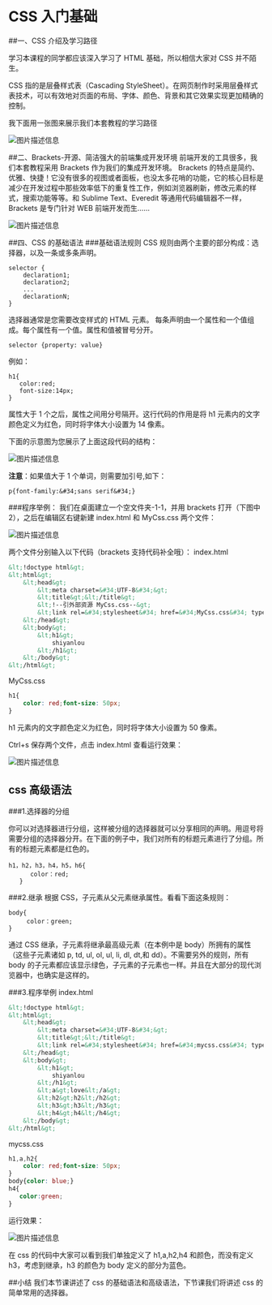 # CSS 入门基础

##一、CSS 介绍及学习路径

学习本课程的同学都应该深入学习了 HTML 基础，所以相信大家对 CSS 并不陌生。

CSS 指的是层叠样式表（Cascading StyleSheet）。在网页制作时采用层叠样式表技术，可以有效地对页面的布局、字体、颜色、背景和其它效果实现更加精确的控制。 

我下面用一张图来展示我们本套教程的学习路径

![图片描述信息](https://dn-anything-about-doc.qbox.me/userid20407labid248time1423298818666)


##二、Brackets-开源、简洁强大的前端集成开发环境
前端开发的工具很多，我们本套教程采用 Brackets 作为我们的集成开发环境。
Brackets 的特点是简约、优雅、快捷！它没有很多的视图或者面板，也没太多花哨的功能，它的核心目标是减少在开发过程中那些效率低下的重复性工作，例如浏览器刷新，修改元素的样式，搜索功能等等。和 Sublime Text、Everedit 等通用代码编辑器不一样，Brackets 是专门针对 WEB 前端开发而生……

![图片描述信息](https://dn-anything-about-doc.qbox.me/userid20407labid248time1423291317226)

##四、CSS 的基础语法
###基础语法规则
CSS 规则由两个主要的部分构成：选择器，以及一条或多条声明。
```
selector {
    declaration1; 
    declaration2;
    ... 
    declarationN;
}
```

选择器通常是您需要改变样式的 HTML 元素。
每条声明由一个属性和一个值组成。每个属性有一个值。属性和值被冒号分开。
```
selector {property: value}
```

例如：
```
h1{
   color:red;
   font-size:14px;
}
```

属性大于 1 个之后，属性之间用分号隔开。这行代码的作用是将 h1 元素内的文字颜色定义为红色，同时将字体大小设置为 14 像素。

下面的示意图为您展示了上面这段代码的结构：

![图片描述信息](https://dn-anything-about-doc.qbox.me/userid20407labid248time1423292345665)

**注意**：如果值大于 1 个单词，则需要加引号,如下：
```
p{font-family:&#34;sans serif&#34;}
```

###程序举例：
我们在桌面建立一个空文件夹-1-1，并用 brackets 打开（下图中 2），之后在编辑区右键新建 index.html 和 MyCss.css 两个文件：

![图片描述信息](https://dn-anything-about-doc.qbox.me/userid20407labid248time1423293874191)

两个文件分别输入以下代码（brackets 支持代码补全哦）：
index.html
```html
&lt;!doctype html&gt;
&lt;html&gt;
    &lt;head&gt;
        &lt;meta charset=&#34;UTF-8&#34;&gt;
        &lt;title&gt;&lt;/title&gt;
        &lt;!--引外部资源 MyCss.css--&gt;
        &lt;link rel=&#34;stylesheet&#34; href=&#34;MyCss.css&#34; type=&#34;text/css&#34;&gt;
    &lt;/head&gt;
    &lt;body&gt;
        &lt;h1&gt;
            shiyanlou
        &lt;/h1&gt;
    &lt;/body&gt;
&lt;/html&gt;
```

MyCss.css
```css
h1{
    color: red;font-size: 50px;
}
```

h1 元素内的文字颜色定义为红色，同时将字体大小设置为 50 像素。

Ctrl+s 保存两个文件，点击 index.html 查看运行效果：

![图片描述信息](https://dn-anything-about-doc.qbox.me/userid20407labid248time1423295064346)


## css 高级语法
###1.选择器的分组

你可以对选择器进行分组，这样被分组的选择器就可以分享相同的声明。用逗号将需要分组的选择器分开。在下面的例子中，我们对所有的标题元素进行了分组。所有的标题元素都是红色的。
```
h1，h2，h3，h4，h5，h6{
      color：red;
   }
```

###2.继承
根据 CSS，子元素从父元素继承属性。看看下面这条规则：
```
body{
     color：green;
}
```

通过 CSS 继承，子元素将继承最高级元素（在本例中是 body）所拥有的属性（这些子元素诸如 p, td, ul, ol, ul, li, dl, dt,和 dd）。不需要另外的规则，所有 body 的子元素都应该显示绿色，子元素的子元素也一样。并且在大部分的现代浏览器中，也确实是这样的。

###3.程序举例
index.html
```html
&lt;!doctype html&gt;
&lt;html&gt;
    &lt;head&gt;
        &lt;meta charset=&#34;UTF-8&#34;&gt;
        &lt;title&gt;&lt;/title&gt;
        &lt;link rel=&#34;stylesheet&#34; href=&#34;mycss.css&#34; type=&#34;text/css&#34;&gt;
    &lt;/head&gt;
    &lt;body&gt;
        &lt;h1&gt;
            shiyanlou
        &lt;/h1&gt;
        &lt;a&gt;love&lt;/a&gt;
        &lt;h2&gt;h2&lt;/h2&gt;
        &lt;h3&gt;h3&lt;/h3&gt;
        &lt;h4&gt;h4&lt;/h4&gt;
    &lt;/body&gt;
&lt;/html&gt;
```

mycss.css
```css
h1,a,h2{
    color: red;font-size: 50px;
}
body{color: blue;}
h4{
   color:green;
}
```

运行效果：

![图片描述信息](https://dn-anything-about-doc.qbox.me/userid20407labid248time1423296646006)

在 css 的代码中大家可以看到我们单独定义了 h1,a,h2,h4 和颜色，而没有定义 h3，考虑到继承，h3 的颜色为 body 定义的部分为蓝色。

##小结
我们本节课讲述了 css 的基础语法和高级语法，下节课我们将讲述 css 的简单常用的选择器。


